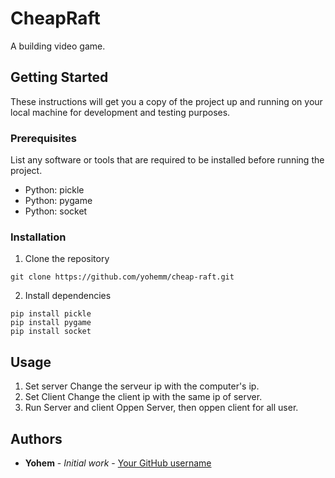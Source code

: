 # CheapRaft
A building video game.

## Getting Started

These instructions will get you a copy of the project up and running on your local machine for development and testing purposes.

### Prerequisites

List any software or tools that are required to be installed before running the project.

- Python: pickle
- Python: pygame
- Python: socket

### Installation

1. Clone the repository
```git
git clone https://github.com/yohemm/cheap-raft.git
```

2. Install dependencies
```npm
pip install pickle
pip install pygame
pip install socket
```

## Usage

1. Set server
Change the serveur ip with the computer's ip.
1. Set Client
Change the client ip with the same ip of server.
2. Run Server and client
Oppen Server, then oppen client for all user.

## Authors

* **Yohem** - *Initial work* - [Your GitHub username](https://github.com/yohemm)



